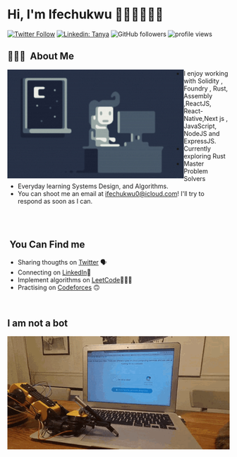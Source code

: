 # Hi, I'm Ifechukwu  👨🏾‍💻👨🏾‍💻
[![Twitter Follow](https://img.shields.io/twitter/follow/dev_dahniel?label=Follow)](https://twitter.com/intent/follow?screen_name=dev_dahniel)
[![Linkedin: Tanya](https://img.shields.io/badge/-Daniel-blue?style=flat-square&logo=Linkedin&logoColor=white&link=https://www.linkedin.com/in/daniel-ifechukwu/)](https://www.linkedin.com/in/daniel-ifechukwu/)
![GitHub followers](https://img.shields.io/github/followers/Ifechukwudaniel?label=Follow&style=social)
<img alt = "profile views" src="https://komarev.com/ghpvc/?username=Ifechukwudaniel&color=brightgreen">  


## 👨🏻‍💻 &nbsp;About Me

<img alt="Night Coding" width=400 src="https://raw.githubusercontent.com/AVS1508/AVS1508/master/assets/Night-Coding.gif" align="left"/>


 - I enjoy working with Solidity , Foundry , Rust, Assembly ,ReactJS, React-Native,Next js , JavaScript, NodeJS and ExpressJS. 
 - Currently exploring Rust
 - Master Problem Solvers
 - Everyday learning  Systems Design, and Algorithms.
 - You can shoot me an email at ifechukwu0@icloud.com! I'll try to respond as soon as I can.

<br/>
<br/>

## &nbsp;You Can Find me 
- Sharing thougths on <a href="https://twitter.com/dandynamicx"> Twitter</a> 🗣
- Connecting on  <a href="https://www.linkedin.com/in/daniel-ifechukwu/">LinkedIn</a>🤝
- Implement  algorithms  on <a href="https://www.leetcode.com/danielApi/">LeetCode</a>👨🏾‍💻
- Practising on <a href="https://www.codeforces.com/profile/danielApi/">Codeforces</a> 🙃


<br/>

## I am not a bot
<img alt="Not A bot " src="https://raw.githubusercontent.com/Ifechukwudaniel/Ifechukwudaniel/main/im-not-robot.gif" align="left"/>
